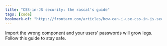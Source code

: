 ```yaml
---
title: "CSS-in-JS security: the rascal's guide"
tags: [code]
bookmark-of: "https://frontarm.com/articles/how-can-i-use-css-in-js-securely/"
---
```

Import the wrong component and your users' passwords will grow legs. Follow this guide to stay safe.